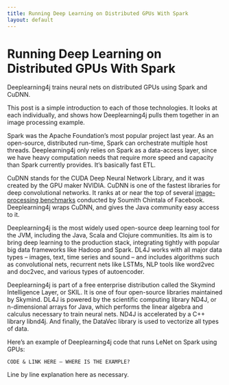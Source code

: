 ```yaml
---
title: Running Deep Learning on Distributed GPUs With Spark
layout: default
---
```


# Running Deep Learning on Distributed GPUs With Spark

Deeplearning4j trains neural nets on distributed GPUs using Spark and CuDNN.

This post is a simple introduction to each of those technologies. It looks at each individually, and shows how Deeplearning4j pulls them together in an image processing example.

Spark was the Apache Foundation’s most popular project last year. As an open-source, distributed run-time, Spark can orchestrate multiple host threads. Deeplearning4j only relies on Spark as a data-access layer, since we have heavy computation needs that require more speed and capacity than Spark currently provides. It’s basically fast ETL.

CuDNN stands for the CUDA Deep Neural Network Library, and it was created by the GPU maker NVIDIA. CuDNN is one of the fastest libraries for deep convolutional networks. It ranks at or near the top of several [image-processing benchmarks](https://github.com/soumith/convnet-benchmarks) conducted by Soumith Chintala of Facebook. Deeplearning4j wraps CuDNN, and gives the Java community easy access to it. 

Deeplearning4j is the most widely used open-source deep learning tool for the JVM, including the Java, Scala and Clojure communities. Its aim is to bring deep learning to the production stack, integrating tightly with popular big data frameworks like Hadoop and Spark. DL4J works with all major data types – images, text, time series and sound – and includes algorithms such as convolutional nets, recurrent nets like LSTMs, NLP tools like word2vec and doc2vec, and various types of autoencoder.

Deeplearning4j is part of a free enterprise distribution called the Skymind Intelligence Layer, or SKIL. It is one of four open-source libraries maintained by Skymind. DL4J is powered by the scientific computing library ND4J, or n-dimensional arrays for Java, which performs the linear algebra and calculus necessary to train neural nets. ND4J is accelerated by a C++ library libnd4j. And finally, the DataVec library is used to vectorize all types of data.

Here’s an example of Deeplearning4j code that runs LeNet on Spark using GPUs:

    CODE & LINK HERE – WHERE IS THE EXAMPLE?

Line by line explanation here as necessary. 



